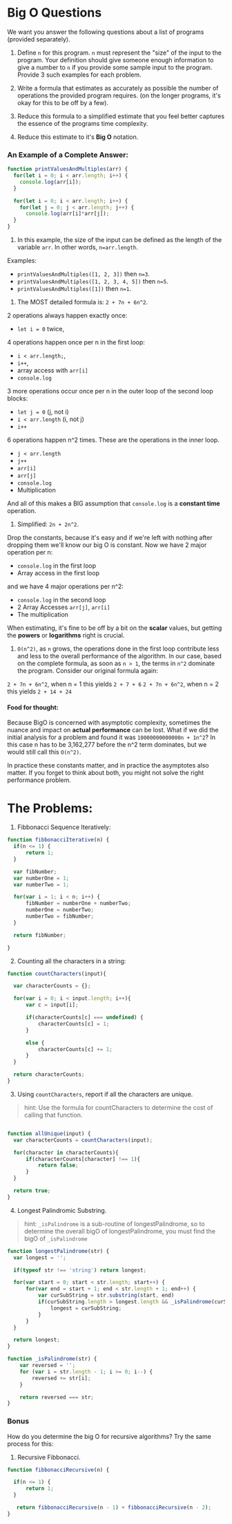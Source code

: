 # Big O Questions

We want you answer the following questions about a list of programs (provided separately).

1. Define `n` for this program. `n` must represent the "size" of the input to the program. Your definition should give someone enough information to give a number to `n` if you provide some sample input to the program. Provide 3 such examples for each problem.

1. Write a formula that estimates as accurately as possible the number of operations the provided program requires. (on the longer programs, it's okay for this to be off by a few).

1. Reduce this formula to a simplified estimate that you feel better captures the essence of the programs time complexity.

1. Reduce this estimate to it's __Big O__ notation.

### An Example of a Complete Answer:

```js
function printValuesAndMultiples(arr) {
  for(let i = 0; i < arr.length; i++) {
    console.log(arr[i]);
  }

  for(let i = 0; i < arr.length; i++) {
    for(let j = 0; j < arr.length; j++) {
      console.log(arr[i]*arr[j]);
  }
}
```

1. In this example, the size of the input can be defined as the length of the variable `arr`. In other words, `n=arr.length`.

  Examples:
  * `printValuesAndMultiples([1, 2, 3])` then `n=3`.
  * `printValuesAndMultiples([1, 2, 3, 4, 5])` then `n=5`.
  * `printValuesAndMultiples([1])` then `n=1`.  

1. The MOST detailed formula is: `2 + 7n + 6n^2`.   

  2 operations always happen exactly once:
   * `let i = 0` twice,

  4 operations happen once per n in the first loop:
  * `i < arr.length;`,
  * `i++`,
  * array access with `arr[i]`
  * `console.log`

  3 more operations occur once per n in the outer loop of the second loop blocks:
  * `let j = 0` (j, not i)
  * `i < arr.length` (i, not j)
  * `i++`

  6 operations happen n^2 times. These are the operations in the inner loop.
  * `j < arr.length`
  * `j++`
  * `arr[i]`
  * `arr[j]`
  * `console.log`
  * Multiplication

  And all of this makes a BIG assumption that `console.log` is a __constant time__ operation.

1. Simplified: `2n + 2n^2`.

  Drop the constants, because it's easy and if we're left with nothing after dropping them we'll know our big O is constant. Now we have 2 major operation per n:
  * `console.log` in the first loop
  * Array access in the first loop

  and we have 4 major operations per n^2:
  * `console.log` in the second loop
  * 2 Array Accesses `arr[j]`, `arr[i]`
  * The multiplication

  When estimating, it's fine to be off by a bit on the __scalar__ values, but getting the __powers__ or __logarithms__ right is crucial.

1. `O(n^2)`, as `n` grows, the operations done in the first loop contribute less and less to the overall performance of the algorithm. In our case, based on the complete formula, as soon as `n > 1`, the terms in `n^2` dominate the program. Consider our original formula again:

`2 + 7n + 6n^2`, when n = 1 this yields `2 + 7 + 6`
`2 + 7n + 6n^2`, when n = 2 this yields `2 + 14 + 24`

#### Food for thought:

Because BigO is concerned with asymptotic complexity, sometimes the nuance and impact on __actual performance__ can be lost. What if we did the initial analysis for a problem and found it was `10000000000000n + 1n^2`? In this case n has to be 3,162,277 before the n^2 term dominates, but we would still call this `O(n^2)`.

In practice these constants matter, and in practice the asymptotes also matter. If you forget to think about both, you might not solve the right performance problem.

# The Problems:

1. Fibbonacci Sequence Iteratively:

  ```js
  function fibbonacciIterative(n) {
  	if(n <= 1) {
  		return 1;
  	}

  	var fibNumber;
  	var numberOne = 1;
  	var numberTwo = 1;

  	for(var i = 1; i < n; i++) {
  		fibNumber = numberOne + numberTwo;
  		numberOne = numberTwo;
  		numberTwo = fibNumber;
  	}

  	return fibNumber;

  }
  ```

2. Counting all the characters in a string:

  ```js
  function countCharacters(input){

  	var characterCounts = {};

  	for(var i = 0; i < input.length; i++){
  		var c = input[i];

  		if(characterCounts[c] === undefined) {
  			characterCounts[c] = 1;
  		}

  		else {
  			characterCounts[c] += 1;
  		}
  	}

  	return characterCounts;
  }
  ```

3. Using `countCharacters`, report if all the characters are unique.
  > hint: Use the formula for countCharacters to determine the cost of calling that function.

  ```js

  function allUnique(input) {
  	var characterCounts = countCharacters(input);

  	for(character in characterCounts){
  		if(characterCounts[character] !== 1){
  			return false;
  		}
  	}

  	return true;
  }
  ```

4. Longest Palindromic Substring.
> hint: `_isPalindrome` is a sub-routine of longestPalindrome, so to determine the overall bigO of longestPalindrome, you must find the bigO of `_isPalindrome`

  ```js
  function longestPalindrome(str) {
    var longest = '';

    if(typeof str !== 'string') return longest;

    for(var start = 0; start < str.length; start++) {
        for(var end = start + 1; end < str.length + 1; end++) {
            var curSubString = str.substring(start, end)
            if(curSubString.length > longest.length && _isPalindrome(curSubString)) {
                longest = curSubString;
            }
        }
    }

    return longest;
  }

  function _isPalindrome(str) {
      var reversed = '';
      for (var i = str.length - 1; i >= 0; i--) {
          reversed += str[i];
      }

      return reversed === str;
  }
  ```

### Bonus

How do you determine the big O for recursive algorithms? Try the same process for this:

1. Recursive Fibbonacci.
  ```js
  function fibbonacciRecursive(n) {

  	if(n <= 1) {
  		return 1;
  	}

	 return fibbonacciRecursive(n - 1) + fibbonacciRecursive(n - 2);
  }
  ```
